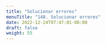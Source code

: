 ```yaml
---
title: "Solucionar errores"
menuTitle: "148. Solucionar errores"
date: 2022-12-24T07:47:01-08:00
draft: false
weight: 55
---
```

